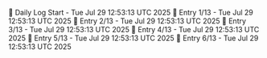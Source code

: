 📅 Daily Log Start - Tue Jul 29 12:53:13 UTC 2025
📌 Entry 1/13 - Tue Jul 29 12:53:13 UTC 2025
📌 Entry 2/13 - Tue Jul 29 12:53:13 UTC 2025
📌 Entry 3/13 - Tue Jul 29 12:53:13 UTC 2025
📌 Entry 4/13 - Tue Jul 29 12:53:13 UTC 2025
📌 Entry 5/13 - Tue Jul 29 12:53:13 UTC 2025
📌 Entry 6/13 - Tue Jul 29 12:53:13 UTC 2025
